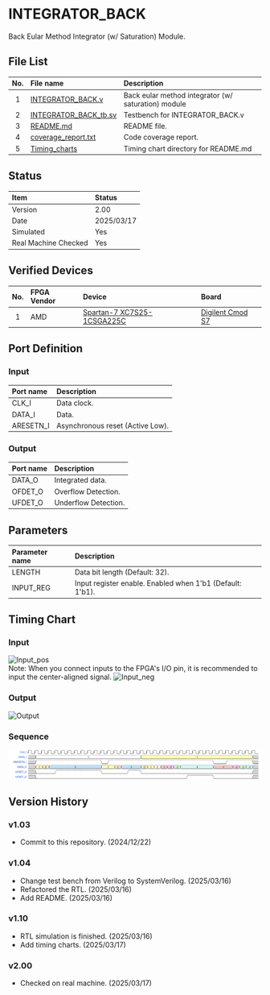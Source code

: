 # INTEGRATOR_BACK
Back Eular Method Integrator (w/ Saturation) Module.

## File List
| No. |File name|Description|
|:---:|:-------------------------|:----------|
|  1  |[INTEGRATOR_BACK.v](./INTEGRATOR_BACK.v)|Back eular method integrator (w/ saturation) module|
|  2  |[INTEGRATOR_BACK_tb.sv](./INTEGRATOR_BACK_tb.sv)|Testbench for INTEGRATOR_BACK.v|
|  3  |[README.md](./README.md)|README file.|
|  4  |[coverage_report.txt](./coverage_report.txt)|Code coverage report.|
|  5  |[Timing_charts](./Timing_charts)|Timing chart directory for README.md|

## Status
|Item|Status|
|:------|:---------|
|Version|2.00|
|Date   |2025/03/17|
|Simulated|Yes|
|Real Machine Checked|Yes|

## Verified Devices
|No.|FPGA Vendor|Device|Board|
|:-:|:----------|:-----|:----|
| 1 |AMD|[Spartan-7 XC7S25-1CSGA225C](https://www.amd.com/ja/products/adaptive-socs-and-fpgas/fpga/spartan-7.html)|[Digilent Cmod S7](https://digilent.com/reference/programmable-logic/cmod-s7/start)|

## Port Definition
### Input
|Port name|Description|
|:--------|:----------|
|CLK_I|Data clock.|
|DATA_I|Data.|
|ARESETN_I|Asynchronous reset (Active Low).|

### Output
|Port name|Description|
|:--------|:----------|
|DATA_O|Integrated data.|
|OFDET_O|Overflow Detection.|
|UFDET_O|Underflow Detection.|

## Parameters
|Parameter name|Description|
|:-------------|:----------|
|LENGTH|Data bit length (Default: 32).|
|INPUT_REG|Input register enable. Enabled when 1'b1 (Default: 1'b1).|

## Timing Chart
### Input
![Input_pos](./Timing_charts/02_png/INTEGRATOR_FWD_input_pos.png)  
Note: When you connect inputs to the FPGA's I/O pin, it is recommended to input the center-aligned signal.
![Input_neg](./Timing_charts/02_png/INTEGRATOR_FWD_input_neg.png)
### Output
![Output](./Timing_charts/02_png/INTEGRATOR_FWD_output.png)
### Sequence
![Sequence](./Timing_charts/02_png/INTEGRATOR_BACK_sequence.png)
## Version History
### v1.03
- Commit to this repository. (2024/12/22)
### v1.04
- Change test bench from Verilog to SystemVerilog. (2025/03/16)
- Refactored the RTL. (2025/03/16)
- Add README. (2025/03/16)
### v1.10
- RTL simulation is finished. (2025/03/16)
- Add timing charts. (2025/03/17)
### v2.00
- Checked on real machine. (2025/03/17)
